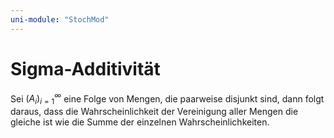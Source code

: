 ```yaml
---
uni-module: "StochMod"
---
```


# Sigma-Additivität

Sei $(A_i)_{i=1}^\infty$ eine Folge von Mengen, die paarweise disjunkt sind, dann folgt daraus, dass die Wahrscheinlichkeit der Vereinigung aller Mengen die gleiche ist wie die Summe der einzelnen Wahrscheinlichkeiten.
